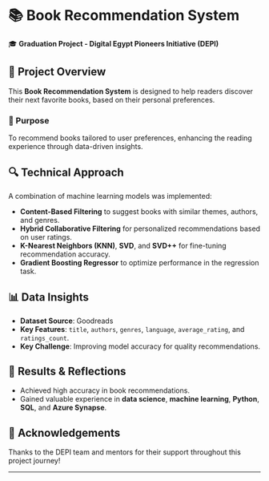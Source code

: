 # 📚 Book Recommendation System

🎓 **Graduation Project - Digital Egypt Pioneers Initiative (DEPI)**

## 🌟 Project Overview
This **Book Recommendation System** is designed to help readers discover their next favorite books, based on their personal preferences.

### 📖 Purpose
To recommend books tailored to user preferences, enhancing the reading experience through data-driven insights.

## 🔍 Technical Approach
A combination of machine learning models was implemented:
- **Content-Based Filtering** to suggest books with similar themes, authors, and genres.
- **Hybrid Collaborative Filtering** for personalized recommendations based on user ratings.
- **K-Nearest Neighbors (KNN)**, **SVD**, and **SVD++** for fine-tuning recommendation accuracy.
- **Gradient Boosting Regressor** to optimize performance in the regression task.

## 📊 Data Insights
- **Dataset Source**: Goodreads
- **Key Features**: `title`, `authors`, `genres`, `language`, `average_rating`, and `ratings_count`.
- **Key Challenge**: Improving model accuracy for quality recommendations.

## 🌟 Results & Reflections
- Achieved high accuracy in book recommendations.
- Gained valuable experience in **data science**, **machine learning**, **Python**, **SQL**, and **Azure Synapse**.

## 🤝 Acknowledgements
Thanks to the DEPI team and mentors for their support throughout this project journey!

---
